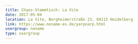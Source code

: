 ```yaml
---
title: Chaos-Stammtisch: La Vite
date: 2017-05-04
location: La Vite, Bergheimerstraße 23, 69115 Heidelberg
link: https://www.noname-ev.de/yarpnarp.html
usergroup: noname
type: usergroup
---
```

